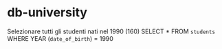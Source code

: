 # db-university

Selezionare tutti gli studenti nati nel 1990 (160)
SELECT \*
FROM `students`
WHERE YEAR (`date_of_birth`) = 1990
